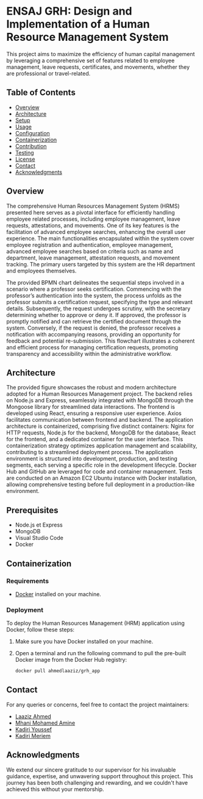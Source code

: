 # ENSAJ GRH: Design and Implementation of a Human Resource Management System

This project aims to maximize the efficiency of human capital management by leveraging a comprehensive set of features related to employee management, leave requests, certificates, and movements, whether they are professional or travel-related.

## Table of Contents

- [Overview](#overview)
- [Architecture](#architecture)
- [Setup](#setup)
- [Usage](#usage)
- [Configuration](#configuration)
- [Containerization](#containerization)
- [Contribution](#contribution)
- [Testing](#testing)
- [License](#license)
- [Contact](#contact)
- [Acknowledgments](#acknowledgments)

## Overview

The comprehensive Human Resources Management System (HRMS) presented here serves as a pivotal interface for efficiently handling employee related processes, including employee management, leave requests, attestations, and movements. One of its key features is the facilitation of advanced employee searches, enhancing the overall user experience. The main functionalities encapsulated within the system cover employee registration and authentication, employee management, advanced employee searches based on criteria such as name and department, leave management, attestation requests, and movement tracking. The primary users targeted by this system are the HR department and employees themselves.

The provided BPMN chart delineates the sequential steps involved in a scenario where a professor seeks certification. Commencing with the professor’s authentication into the system, the process unfolds as the professor submits a certification request, specifying the type and relevant details. Subsequently, the request undergoes scrutiny, with the secretary determining whether to approve or deny it. If approved, the professor is promptly notified and can retrieve the certified document through the system. Conversely, if the request is denied, the professor receives a notification with accompanying reasons, providing an opportunity for feedback and potential re-submission. This flowchart illustrates a coherent and efficient process for managing certification requests, promoting transparency and accessibility within the administrative workflow.

## Architecture

The provided figure showcases the robust and modern architecture adopted for a Human Resources Management project. The backend relies on Node.js and Express, seamlessly integrated with MongoDB through the Mongoose library for streamlined data interactions. The frontend is developed using React, ensuring a responsive user experience. Axios facilitates communication between frontend and backend. The application architecture is containerized, comprising five distinct containers: Nginx for HTTP requests, Node.js for the backend, MongoDB for the database, React for the frontend, and a dedicated container for the user interface. This containerization strategy optimizes application management and scalability, contributing to a streamlined deployment process. The application environment is structured into development, production, and testing segments, each serving a specific role in the development lifecycle. Docker Hub and GitHub are leveraged for code and container management. Tests are conducted on an Amazon EC2 Ubuntu instance with Docker installation, allowing comprehensive testing before full deployment in a production-like environment.

## Prerequisites

- Node.js et Express
- MongoDB
- Visual Studio Code
- Docker

## Containerization

### Requirements

- [Docker](https://www.docker.com/products/docker-desktop) installed on your machine.

### Deployment

To deploy the Human Resources Management (HRM) application using Docker, follow these steps:

1. Make sure you have Docker installed on your machine.

2. Open a terminal and run the following command to pull the pre-built Docker image from the Docker Hub registry:

   ```bash
   docker pull ahmedlaaziz/grh_app

## Contact

For any queries or concerns, feel free to contact the project maintainers:

- [Laaziz Ahmed](mailto:laazizahmed72@gmail.com)
- [Mhani Mohamed Amine](mailto:aminemhani11@gmail.com)
- [Kadiri Youssef](mailto:youssefkadiri2001@gmail.com)
- [Kadiri Meriem](mailto:kadirimeriem133@gmail.com)

## Acknowledgments

We extend our sincere gratitude to our supervisor for his invaluable guidance, expertise, and unwavering support throughout this project. This journey has been both challenging and rewarding, and we couldn't have achieved this without your mentorship.
